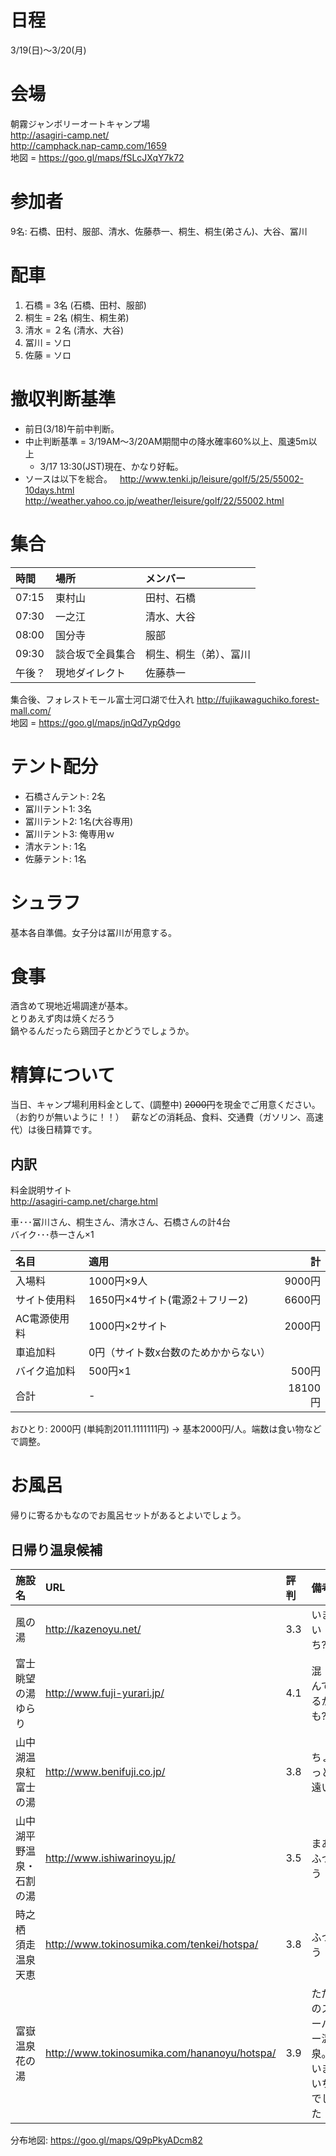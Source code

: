 # 日程
3/19(日)〜3/20(月)

# 会場
朝霧ジャンボリーオートキャンプ場  
http://asagiri-camp.net/  
http://camphack.nap-camp.com/1659  
地図 = https://goo.gl/maps/fSLcJXqY7k72

# 参加者
9名: 石橋、田村、服部、清水、佐藤恭一、桐生、桐生(弟さん)、大谷、冨川

# 配車
1. 石橋 = 3名 (石橋、田村、服部)  
2. 桐生 = 2名 (桐生、桐生弟)  
3. 清水 = ２名 (清水、大谷)  
4. 冨川 = ソロ  
5. 佐藤 = ソロ  

# 撤収判断基準
- 前日(3/18)午前中判断。
- 中止判断基準 = 3/19AM〜3/20AM期間中の降水確率60%以上、風速5m以上
   - 3/17 13:30(JST)現在、かなり好転。
- ソースは以下を総合。   
http://www.tenki.jp/leisure/golf/5/25/55002-10days.html
http://weather.yahoo.co.jp/weather/leisure/golf/22/55002.html

# 集合
|時間|場所|メンバー|
|:--|:--|:--|
|07:15|東村山|田村、石橋| 
|07:30|一之江|清水、大谷| 
|08:00|国分寺|服部|
|09:30|談合坂で全員集合|桐生、桐生（弟）、冨川| 
|午後？|現地ダイレクト|佐藤恭一|

集合後、フォレストモール富士河口湖で仕入れ
http://fujikawaguchiko.forest-mall.com/  
地図 = https://goo.gl/maps/jnQd7ypQdgo

# テント配分
* 石橋さんテント: 2名
* 冨川テント1: 3名
* 冨川テント2: 1名(大谷専用)
* 冨川テント3: 俺専用ｗ
* 清水テント: 1名
* 佐藤テント: 1名

# シュラフ
基本各自準備。女子分は冨川が用意する。

# 食事
酒含めて現地近場調達が基本。  
とりあえず肉は焼くだろう  
鍋やるんだったら鶏団子とかどうでしょうか。

# 精算について
当日、キャンプ場利用料金として、(調整中) ~~2000円~~を現金でご用意ください。（お釣りが無いように！！）  
薪などの消耗品、食料、交通費（ガソリン、高速代）は後日精算です。  
## 内訳
料金説明サイト  
http://asagiri-camp.net/charge.html

車･･･冨川さん、桐生さん、清水さん、石橋さんの計4台  
バイク･･･恭一さん×1


|名目|適用|計|
|:-----|:----|-----:|
|入場料|1000円×9人|9000円|
|サイト使用料|1650円×4サイト(電源2＋フリー2)|6600円|
|AC電源使用料|1000円×2サイト|2000円|
|車追加料|0円（サイト数x台数のためかからない）|
|バイク追加料|500円×1|500円|  
|合計|-|18100円|

おひとり: 2000円 (単純割2011.1111111円) → 基本2000円/人。端数は食い物などで調整。  

# お風呂
帰りに寄るかもなのでお風呂セットがあるとよいでしょう。

## 日帰り温泉候補
|施設名|URL|評判|備考|
|:--|:--|:--|:--|
|風の湯| http://kazenoyu.net/ |3.3|いまいち?|
|富士眺望の湯 ゆらり| http://www.fuji-yurari.jp/ |4.1|混んでるかも?|
|山中湖温泉紅富士の湯| http://www.benifuji.co.jp/ |3.8|ちょっと遠い|
|山中湖平野温泉・石割の湯| http://www.ishiwarinoyu.jp/ |3.5|まあふつう|
|時之栖 須走温泉 天恵| http://www.tokinosumika.com/tenkei/hotspa/ |3.8|ふつう|
|富嶽温泉 花の湯|http://www.tokinosumika.com/hananoyu/hotspa/ |3.9|ただのスーパー温泉。いまいちでした|
 
 分布地図: https://goo.gl/maps/Q9pPkyADcm82
